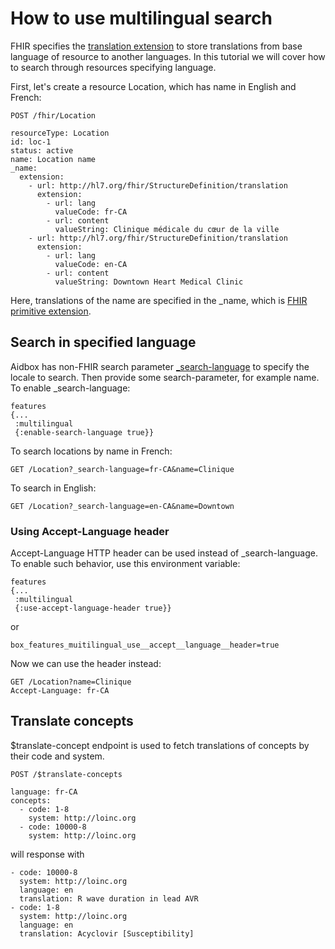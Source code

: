 # How to use multilingual search

FHIR specifies the [translation extension](http://hl7.org/fhir/StructureDefinition/translation) to store translations from base language of resource to another languages. In this tutorial we will cover how to search through resources specifying language.

First, let's create a resource Location, which has name in English and French:

```
POST /fhir/Location

resourceType: Location
id: loc-1
status: active
name: Location name
_name:
  extension:
    - url: http://hl7.org/fhir/StructureDefinition/translation
      extension:
        - url: lang
          valueCode: fr-CA
        - url: content
          valueString: Clinique médicale du cœur de la ville
    - url: http://hl7.org/fhir/StructureDefinition/translation
      extension:
        - url: lang
          valueCode: en-CA
        - url: content
          valueString: Downtown Heart Medical Clinic
```

Here, translations of the name are specified in the \_name, which is [FHIR primitive extension](https://hl7.org/fhir/json.html#primitive).

## Search in specified language

Aidbox has non-FHIR search parameter [\_search-language](../../api-1/fhir-api/search-1/search-parameters-list/\_search-language.md) to specify the locale to search. Then provide some search-parameter, for example name. To enable \_search-language:

```
features 
{...
 :multilingual
 {:enable-search-language true}}
```

To search locations by name in French:

```
GET /Location?_search-language=fr-CA&name=Clinique
```

To search in English:

```
GET /Location?_search-language=en-CA&name=Downtown
```

### Using Accept-Language header

Accept-Language HTTP header can be used instead of \_search-language. To enable such behavior, use this environment variable:

```
features 
{...
 :multilingual
 {:use-accept-language-header true}}
```

or

```
box_features_muitilingual_use__accept__language__header=true
```

Now we can use the header instead:

```
GET /Location?name=Clinique
Accept-Language: fr-CA
```

## Translate concepts

$translate-concept endpoint is used to fetch translations of concepts by their code and system.

```
POST /$translate-concepts

language: fr-CA
concepts: 
  - code: 1-8
    system: http://loinc.org
  - code: 10000-8
    system: http://loinc.org
```

will response with

```
- code: 10000-8
  system: http://loinc.org
  language: en
  translation: R wave duration in lead AVR
- code: 1-8
  system: http://loinc.org
  language: en
  translation: Acyclovir [Susceptibility]
```
